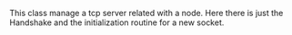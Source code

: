 This class manage a tcp server related with a node. Here there is just the Handshake and the initialization routine for a new socket.